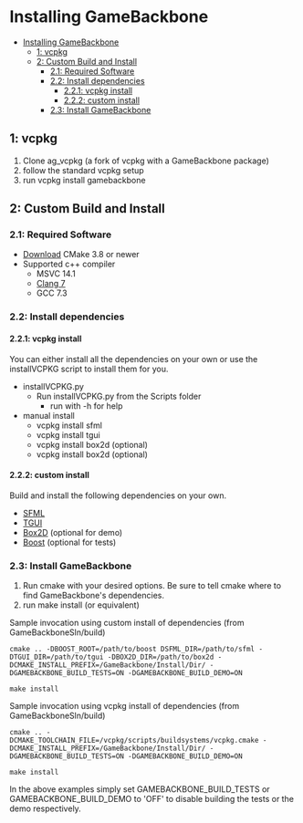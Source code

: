 # Installing GameBackbone

- [Installing GameBackbone](#installing-gamebackbone)
  - [1: vcpkg](#1-vcpkg)
  - [2: Custom Build and Install](#2-custom-build-and-install)
    - [2.1: Required Software](#21-required-software)
    - [2.2: Install dependencies](#22-install-dependencies)
      - [2.2.1: vcpkg install](#221-vcpkg-install)
      - [2.2.2: custom install](#222-custom-install)
    - [2.3: Install GameBackbone](#23-install-gamebackbone)

## 1: vcpkg
1. Clone ag_vcpkg (a fork of vcpkg with a GameBackbone package)
2. follow the standard vcpkg setup
3. run vcpkg install gamebackbone 

## 2: Custom Build and Install

### 2.1: Required Software
* [Download](https://cmake.org/download/) CMake 3.8 or newer
* Supported c++ compiler
  * MSVC 14.1
  * [Clang 7](http://releases.llvm.org/download.html)
  * GCC 7.3

### 2.2: Install dependencies
#### 2.2.1: vcpkg install

You can either install all the dependencies on your own or use the installVCPKG script to install them for you.

*  installVCPKG.py
   * Run installVCPKG.py from the Scripts folder
     * run with -h for help
* manual install
  * vcpkg install sfml
  * vcpkg install tgui
  * vcpkg install box2d (optional)
  * vcpkg install box2d (optional)

#### 2.2.2: custom install
Build and install the following dependencies on your own. 
* [SFML](https://www.sfml-dev.org/download/sfml/2.5.1/)
* [TGUI](https://tgui.eu/)
* [Box2D](https://box2d.org/) (optional for demo)
* [Boost](https://www.boost.org/users/download/) (optional for tests)

### 2.3: Install GameBackbone

1. Run cmake with your desired options. Be sure to tell cmake where to find GameBackbone's dependencies. 
2. run make install (or equivalent)

Sample invocation using custom install of dependencies (from GameBackboneSln/build)

    cmake .. -DBOOST_ROOT=/path/to/boost DSFML_DIR=/path/to/sfml -DTGUI_DIR=/path/to/tgui -DBOX2D_DIR=/path/to/box2d -DCMAKE_INSTALL_PREFIX=/GameBackbone/Install/Dir/ -DGAMEBACKBONE_BUILD_TESTS=ON -DGAMEBACKBONE_BUILD_DEMO=ON

    make install

Sample invocation using vcpkg install of dependencies (from GameBackboneSln/build)

    cmake .. -DCMAKE_TOOLCHAIN_FILE=/vcpkg/scripts/buildsystems/vcpkg.cmake -DCMAKE_INSTALL_PREFIX=/GameBackbone/Install/Dir/ -DGAMEBACKBONE_BUILD_TESTS=ON -DGAMEBACKBONE_BUILD_DEMO=ON

    make install

In the above examples simply set GAMEBACKBONE_BUILD_TESTS or GAMEBACKBONE_BUILD_DEMO to 'OFF' to disable building the tests or the demo respectively.